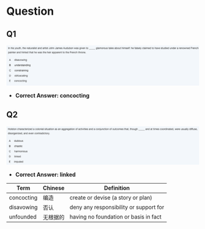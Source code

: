 # Question

## Q1

![](/Images/33Q1.png)

- **Correct Answer: concocting**

## Q2

![](/Images/33Q2.png)
- **Correct Answer: linked**

 |Term| Chinese | Definition|
 |--|--|--|
 |concocting| 编造 | create or devise (a story or plan) |
 |disavowing|否认|deny any responsibility or support for|
 |unfounded| 无根据的 |having no foundation or basis in fact|